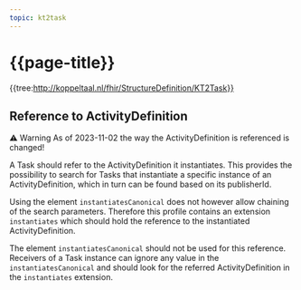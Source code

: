 ```yaml
---
topic: kt2task
---
```

# {{page-title}}

{{tree:http://koppeltaal.nl/fhir/StructureDefinition/KT2Task}}

## Reference to ActivityDefinition

<div class="warning">
<p><span>⚠️ Warning</span>&nbsp;As of 2023-11-02 the way the ActivityDefinition is referenced is changed!
</div>

A Task should refer to the ActivityDefinition it instantiates. This provides the possibility to search for Tasks that instantiate a specific instance of an ActivityDefinition, which in turn can be found based on its publisherId.

Using the element `instantiatesCanonical` does not however allow chaining of the search parameters. Therefore this profile contains an extension `instantiates` which should hold the reference to the instantiated ActivityDefinition.

The element `instantiatesCanonical` should not be used for this reference. Receivers of a Task instance can ignore any value in the `instantiatesCanonical` and should look for the referred ActivityDefinition in the `instantiates` extension.